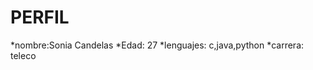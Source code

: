 PERFIL
===========================================
*nombre:Sonia Candelas
*Edad: 27
*lenguajes: c,java,python
*carrera: teleco

